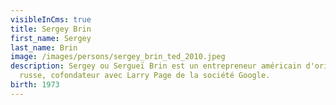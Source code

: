 ```yaml
---
visibleInCms: true
title: Sergey Brin
first_name: Sergey
last_name: Brin
image: /images/persons/sergey_brin_ted_2010.jpeg
description: Sergey ou Sergueï Brin est un entrepreneur américain d'origine
  russe, cofondateur avec Larry Page de la société Google.
birth: 1973
---
```

